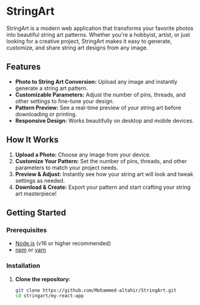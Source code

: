 # StringArt

StringArt is a modern web application that transforms your favorite photos into beautiful string art patterns. Whether you're a hobbyist, artist, or just looking for a creative project, StringArt makes it easy to generate, customize, and share string art designs from any image.

## Features

- **Photo to String Art Conversion:** Upload any image and instantly generate a string art pattern.
- **Customizable Parameters:** Adjust the number of pins, threads, and other settings to fine-tune your design.
- **Pattern Preview:** See a real-time preview of your string art before downloading or printing.
- **Responsive Design:** Works beautifully on desktop and mobile devices.

## How It Works

1. **Upload a Photo:** Choose any image from your device.
2. **Customize Your Pattern:** Set the number of pins, threads, and other parameters to match your project needs.
3. **Preview & Adjust:** Instantly see how your string art will look and tweak settings as needed.
4. **Download & Create:** Export your pattern and start crafting your string art masterpiece!

## Getting Started

### Prerequisites

- [Node.js](https://nodejs.org/) (v16 or higher recommended)
- [npm](https://www.npmjs.com/) or [yarn](https://yarnpkg.com/)

### Installation

1. **Clone the repository:**
   ```bash
   git clone https://github.com/Mohammed-altahir/StringArt.git
   cd stringart/my-react-app
